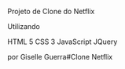 Projeto de Clone do Netflix

Utilizando

HTML 5
CSS 3
JavaScript
JQuery

por Giselle Guerra#Clone Netflix
